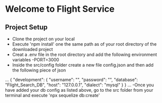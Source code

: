 # Welcome to Flight Service

## Project Setup
- Clone the project on your local
- Execute 'npm install' one the same path as of your root directory of the downloaded project
- Creat a .env file in the root directory and add the following environment variables
    -PORT=3000
- Inside the src/config folder create a new file 
config.json and then add the following piece of json

...
{
  "development": {
    "username": "<Your DbLogin Name>",
    "password": "<Your DB Password>",
    "database": "Flight_Search_DB",
    "host": "127.0.0.1",
    "dialect": "mysql"
  }
}
...
-Once you have added your db config as listed above, go to the src folder from your terminal and execute 'npx sequelize db:create'